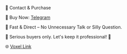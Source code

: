 💼 Contact & Purchase

🔹 Buy Now: [Telegram](https://t.me/meomundep)

🔹 Fast & Direct – No Unnecessary Talk or Silly Question.

📌 Serious buyers only. Let's keep it professional! 🚀

🌐 [Voxel Link](https://t.me/voxel_verse_bot/app?startapp=6713068747)
